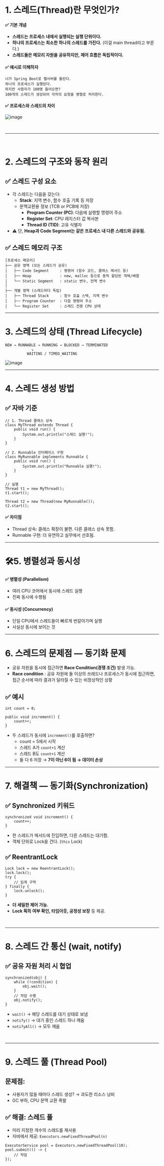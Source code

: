 # 1. 스레드(Thread)란 무엇인가?
#### ✅ 기본 개념
- **스레드는 프로세스 내에서 실행되는 실행 단위이다.**
- **하나의 프로세스는 최소한 하나의 스레드를 가진다.** (이걸 main thread라고 부른다.)
- **스레드들은 메모리 자원을 공유하지만, 제어 흐름은 독립적이다.**
#### ✅ 예시로 이해하자
```
너가 Spring Boot로 웹서버를 돌린다.
하나의 프로세스가 실행된다.
하지만 사용자가 100명 들어오면?
100개의 스레드가 생성되어 각자의 요청을 병렬로 처리한다.
```
#### ✅ 프로세스와 스레드의 차이
![image](https://github.com/user-attachments/assets/c23b78ca-65b7-432c-974a-c57370bdb3c0)

<br>

---

<br>

# 2. 스레드의 구조와 동작 원리
## ✅ 스레드 구성 요소
- 각 스레드는 다음을 갖는다:
  - **Stack**: 지역 변수, 함수 호출 기록 등 저장
  - 문맥교환용 정보 (TCB or PCB에 저장)
    - **Program Counter (PC)**: 다음에 실행할 명령어 주소
    - **Register Set**: CPU 레지스터 값 복사본
    - **Thread ID (TID)**: 고유 식별자
- ⚠️ 단, **Heap과 Code Segment는 같은 프로세스 내 다른 스레드와 공유됨.**
## ✅ 스레드 메모리 구조
```
[프로세스 메모리]
├── 공유 영역 (모든 스레드가 공유)
│   ├── Code Segment     : 명령어 (함수 코드, 클래스 메서드 등)
│   ├── Heap             : new, malloc 등으로 동적 할당된 객체/배열
│   └── Static Segment   : static 변수, 전역 변수
│
├── 개별 영역 (스레드마다 독립)
│   ├── Thread Stack     : 함수 호출 스택, 지역 변수
│   ├── Program Counter  : 다음 명령어 주소
│   └── Register Set     : 스레드 전용 CPU 상태
```

---

# 3. 스레드의 상태 (Thread Lifecycle)
```
NEW → RUNNABLE → RUNNING → BLOCKED → TERMINATED
            ↘
          WAITING / TIMED_WAITING
```
![image](https://github.com/user-attachments/assets/996a935a-9b4c-44ed-9878-9ec6388d9c6b)

---

# 4. 스레드 생성 방법
## ✅ 자바 기준
```
// 1. Thread 클래스 상속
class MyThread extends Thread {
    public void run() {
        System.out.println("스레드 실행!");
    }
}

// 2. Runnable 인터페이스 구현
class MyRunnable implements Runnable {
    public void run() {
        System.out.println("Runnable 실행!");
    }
}

// 실행
Thread t1 = new MyThread();
t1.start();

Thread t2 = new Thread(new MyRunnable());
t2.start();
```
#### ✅ 차이점
- Thread 상속: 클래스 확장이 불편. 다른 클래스 상속 못함.
- Runnable 구현: 더 유연하고 실무에서 선호됨.

---

# 🛠5. 병렬성과 동시성
#### ✅ 병렬성 (Parallelism)
- 여러 CPU 코어에서 동시에 스레드 실행
- 진짜 동시에 수행됨
#### ✅ 동시성 (Concurrency)
- 단일 CPU에서 스레드들이 빠르게 번갈아가며 실행
- 사실상 동시에 보이는 것

---

# 6. 스레드의 문제점 — 동기화 문제
- 공유 자원을 동시에 접근하면 **Race Condition(경쟁 조건)** 발생 가능.
-  **Race condition** : 공유 자원에 둘 이상의 쓰레드나 프로세스가 동시에 접근하면, 접근 순서에 따라 결과가 달라질 수 있는 비정상적인 상황
## ✅ 예시
```
int count = 0;

public void increment() {
    count++;
}
```
- 두 스레드가 동시에 `increment()`를 호출하면?
  - count = 5에서 시작
  - 스레드 A가 `count+1` 계산
  - 스레드 B도 `count+1` 계산
  - 둘 다 6 저장 → **7이 아닌 6이 됨 → 데이터 손상**
 
---

# 7. 해결책 — 동기화(Synchronization)
## ✅ Synchronized 키워드
```
synchronized void increment() {
    count++;
}
```
- 한 스레드가 메서드에 진입하면, 다른 스레드는 대기함.
- 객체 단위로 Lock을 건다. (`this` Lock)
## ✅ ReentrantLock
```
Lock lock = new ReentrantLock();
lock.lock();
try {
    // 임계 구역
} finally {
    lock.unlock();
}
```
- **더 세밀한 제어 가능.**
- **Lock 획득 여부 확인, 타임아웃, 공정성 보장** 등 제공.

<br>

---
# 8. 스레드 간 통신 (wait, notify)
## ✅ 공유 자원 처리 시 협업
```
synchronized(obj) {
    while (!condition) {
        obj.wait();
    }
    // 작업 수행
    obj.notify();
}
```
- `wait()` → 해당 스레드를 대기 상태로 보냄
- `notify()` → 대기 중인 스레드 하나 깨움
- `notifyAll()` → 모두 깨움

<br>

---
# 9. 스레드 풀 (Thread Pool)
## 문제점:
- 사용자가 많을 때마다 스레드 생성? → 과도한 리소스 낭비
- GC 부하, CPU 문맥 교환 폭발
## ✅ 해결: 스레드 풀
- 미리 지정한 개수의 스레드를 재사용
- 자바에서 제공: `Executors.newFixedThreadPool(n)`
```
ExecutorService pool = Executors.newFixedThreadPool(10);
pool.submit(() -> {
    // 작업
});
```
